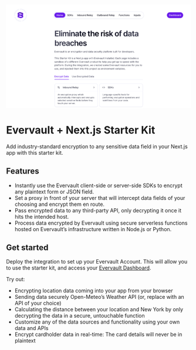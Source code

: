 
![Evervault and Next.js Starter Kit](public/evervault_starter_kit.png)

# Evervault + Next.js Starter Kit

Add industry-standard encryption to any sensitive data field in your Next.js app with this starter kit.

## Features

- Instantly use the Evervault client-side or server-side SDKs to encrypt any plaintext form or JSON field.
- Set a proxy in front of your server that will intercept data fields of your choosing and encrypt them en route.
- Pass encrypted data to any third-party API, only decrypting it once it hits the intended host.
- Process data encrypted by Evervault using secure serverless functions hosted on Evervault’s infrastructure written in Node.js or Python.

## Get started

Deploy the integration to set up your Evervault Account. This will allow you to use the starter kit, and access your [Evervault Dashboard](https://app.evervault.com/).

Try out:
- Encrypting location data coming into your app from your browser
- Sending data securely Open-Meteo’s Weather API (or, replace with an API of your choice)
- Calculating the distance between your location and New York by only decrypting the data in a secure, untouchable function
- Customize any of the data sources and functionality using your own data and APIs
- Encrypt cardholder data in real-time: The card details will never be in plaintext
